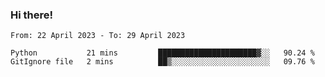 ### Hi there!

<!--START_SECTION:waka-->

```text
From: 22 April 2023 - To: 29 April 2023

Python           21 mins         ██████████████████████▓░░   90.24 %
GitIgnore file   2 mins          ██▒░░░░░░░░░░░░░░░░░░░░░░   09.76 %
```

<!--END_SECTION:waka-->
